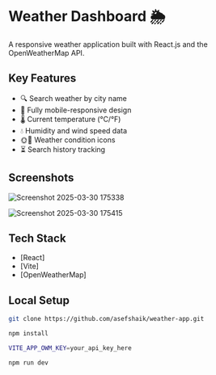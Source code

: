 # Weather Dashboard 🌦️

A responsive weather application built with React.js and the OpenWeatherMap API.


## Key Features

- 🔍 Search weather by city name
- 📱 Fully mobile-responsive design
- 🌡️ Current temperature (°C/°F)
- 💧 Humidity and wind speed data
- 🌞🌙 Weather condition icons
- ⏳ Search history tracking

## Screenshots

![Screenshot 2025-03-30 175338](https://github.com/user-attachments/assets/6112e1ab-9522-4d98-9977-19df11d8953b)


![Screenshot 2025-03-30 175415](https://github.com/user-attachments/assets/5a1eeead-e6a5-48d9-82f8-c4b926e5cf4e)


## Tech Stack

- [React]
- [Vite]
- [OpenWeatherMap]

## Local Setup

```bash
git clone https://github.com/asefshaik/weather-app.git

npm install

VITE_APP_OWM_KEY=your_api_key_here

npm run dev
